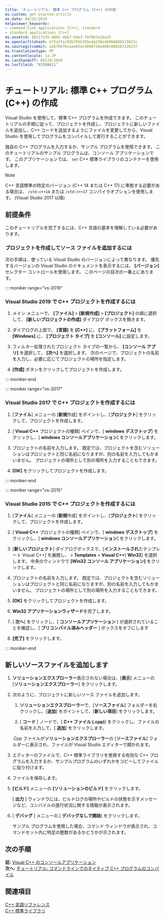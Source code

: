 ```yaml
---
title: 'チュートリアル: 標準 C++ プログラム (C++) の作成'
ms.custom: get-started-article
ms.date: 04/25/2019
helpviewer_keywords:
- command-line applications [C++], standard
- standard applications [C++]
ms.assetid: 48217e35-d892-46b7-93e3-f6f0b7e2da35
ms.openlocfilehash: bf2a3fac92b756b395eda236ed4968608319823c
ms.sourcegitcommit: a1676bf6caae05ecd698f26ed80c08828722b237
ms.translationtype: MT
ms.contentlocale: ja-JP
ms.lasthandoff: 09/29/2020
ms.locfileid: "91509611"
---
```

# <a name="walkthrough-creating-a-standard-c-program-c"></a>チュートリアル: 標準 C++ プログラム (C++) の作成

Visual Studio を使用して、標準 C++ プログラムを作成できます。 このチュートリアルの手順に従って、プロジェクトを作成し、プロジェクトに新しいファイルを追加し、C++ コードを追加するようにファイルを変更してから、Visual Studio を使用してプログラムをコンパイルして実行することができます。

独自の C++ プログラムを入力するか、サンプル プログラムを使用できます。 このチュートリアルのサンプル プログラムは、コンソール アプリケーションです。 このアプリケーションでは、 `set` C++ 標準ライブラリのコンテナーを使用します。

> [!NOTE]
> C++ 言語標準の特定のバージョン (C++ 14 または C++ 17) に準拠する必要がある場合は、 `/std:c++14` または `/std:c++17` コンパイラオプションを使用します。 (Visual Studio 2017 以降)

## <a name="prerequisites"></a>前提条件

このチュートリアルを完了するには、C++ 言語の基本を理解している必要があります。

### <a name="to-create-a-project-and-add-a-source-file"></a>プロジェクトを作成してソース ファイルを追加するには

次の手順は、使っている Visual Studio のバージョンによって異なります。 優先するバージョンの Visual Studio のドキュメントを表示するには、 **[バージョン]** セレクター コントロールを使用します。 このページの目次の一番上にあります。

::: moniker range="vs-2019"

### <a name="to-create-a-c-project-in-visual-studio-2019"></a>Visual Studio 2019 で C++ プロジェクトを作成するには

1. メイン メニューで、 **[ファイル]** > **[新規作成]** > **[プロジェクト]** の順に選択して、 **[新しいプロジェクトの作成]** ダイアログ ボックスを開きます。

1. ダイアログの上部で、 **[言語]** を **[C++]** に、 **[プラットフォーム]** を **[Windows]** に、 **[プロジェクト タイプ]** を **[コンソール]** に設定します。

1. フィルター処理されたプロジェクト タイプの一覧から、 **[コンソール アプリ]** を選択して、 **[次へ]** を選択します。 次のページで、プロジェクトの名前を入力し、必要に応じてプロジェクトの場所を指定します。

1. **[作成]** ボタンをクリックしてプロジェクトを作成します。

::: moniker-end

::: moniker range="vs-2017"

### <a name="to-create-a-c-project-in-visual-studio-2017"></a>Visual Studio 2017 で C++ プロジェクトを作成するには

1. [**ファイル**] メニューの [**新規**作成] をポイントし、[**プロジェクト**] をクリックして、プロジェクトを作成します。

1. [ **Visual C++** プロジェクトの種類] ペインで、[ **windows デスクトップ**] をクリックし、[ **windows コンソールアプリケーション**] をクリックします。

1. プロジェクトの名前を入力します。 既定では、プロジェクトを含むソリューションはプロジェクトと同じ名前になりますが、別の名前を入力してもかまいません。 プロジェクトの場所として別の場所を入力することもできます。

1. **[OK]** をクリックしてプロジェクトを作成します。

::: moniker-end

::: moniker range="vs-2015"

### <a name="to-create-a-c-project-in-visual-studio-2015"></a>Visual Studio 2015 で C++ プロジェクトを作成するには

1. [**ファイル**] メニューの [**新規**作成] をポイントし、[**プロジェクト**] をクリックして、プロジェクトを作成します。

1. [ **Visual C++** プロジェクトの種類] ペインで、[ **windows デスクトップ**] をクリックし、[ **windows コンソールアプリケーション**] をクリックします。

1. [**新しいプロジェクト**] ダイアログボックスで、[**インストールされ**たテンプレート Visual C++] を展開し、  >  **Templates**  >  **Visual C++**[ **Win32**] を選択します。 中央のウィンドウで **[Win32 コンソール アプリケーション]** をクリックします。

1. プロジェクトの名前を入力します。 既定では、プロジェクトを含むソリューションはプロジェクトと同じ名前になりますが、別の名前を入力してもかまいません。 プロジェクトの場所として別の場所を入力することもできます。

1. **[OK]** をクリックしてプロジェクトを作成します。

1. **Win32 アプリケーションウィザード**を完了します。

1. [ **次へ**] をクリックし、[ **コンソールアプリケーション** ] が選択されていることを確認し、[ **プリコンパイル済みヘッダー** ] ボックスをオフにします

1. **[完了]** をクリックします。

::: moniker-end

## <a name="add-a-new-source-file"></a>新しいソースファイルを追加します

1. **ソリューションエクスプローラー**表示されない場合は、[**表示**] メニューの [**ソリューションエクスプローラー**] をクリックします。

1. 次のように、プロジェクトに新しいソース ファイルを追加します。

   1. **ソリューションエクスプローラー**で、[**ソースファイル**] フォルダーを右クリックし、[**追加**] をポイントして、[**新しい項目**] をクリックします。

   1. [ **コード** ] ノードで、[ **C++ ファイル (.cpp)**] をクリックし、ファイルの名前を入力して、[ **追加**] をクリックします。

   .Cpp ファイルが**ソリューションエクスプローラー**の [**ソースファイル**] フォルダーに表示され、ファイルが Visual Studio エディターで開かれます。

1. エディターのファイルで、C++ 標準ライブラリを使用する有効な C++ プログラムを入力するか、サンプルプログラムのいずれかをコピーしてファイルに貼り付けます。

1. ファイルを保存します。

1. **[ビルド]** メニューの **[ソリューションのビルド]** をクリックします。

   [ **出力** ] ウィンドウには、ビルドログの場所やビルドの状態を示すメッセージなど、コンパイルの進行状況に関する情報が表示されます。

1. [ **デバッグ** ] メニューの [ **デバッグなしで開始**] をクリックします。

   サンプル プログラムを使用した場合、コマンド ウィンドウが表示され、コマンドセット内に特定の整数があるかどうかが示されます。

## <a name="next-steps"></a>次の手順

**前:** [Visual C++ のコンソールアプリケーション](./overview-of-windows-programming-in-cpp.md)<br/>
**次へ:** [チュートリアル: コマンドラインでのネイティブ C++ プログラムのコンパイル](../build/walkthrough-compiling-a-native-cpp-program-on-the-command-line.md)

## <a name="see-also"></a>関連項目

[C++ 言語リファレンス](../cpp/cpp-language-reference.md)<br/>
[C++ 標準ライブラリ](../standard-library/cpp-standard-library-reference.md)
